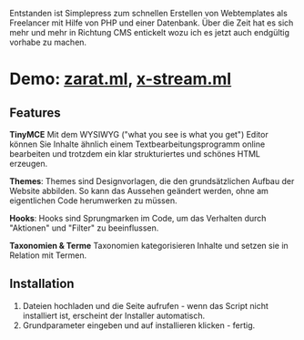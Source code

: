 Entstanden ist Simplepress zum schnellen Erstellen von Webtemplates als Freelancer mit Hilfe von PHP und einer Datenbank. Über die Zeit hat es sich mehr und mehr in Richtung CMS entickelt wozu ich es jetzt auch endgültig vorhabe zu machen.

**Demo**: [zarat.ml](https://zarat.ml), [x-stream.ml](http://x-stream.ml)
=======

Features
---------

**TinyMCE** Mit dem WYSIWYG ("what you see is what you get") Editor können Sie Inhalte ähnlich einem Textbearbeitungsprogramm online bearbeiten und trotzdem ein klar strukturiertes und schönes HTML erzeugen.

**Themes**: Themes sind Designvorlagen, die den grundsätzlichen Aufbau der Website abbilden. So kann das Aussehen geändert werden, ohne am eigentlichen Code herumwerken zu müssen.

**Hooks**: Hooks sind Sprungmarken im Code, um das Verhalten durch "Aktionen" und "Filter" zu beeinflussen. 

**Taxonomien & Terme** Taxonomien kategorisieren Inhalte und setzen sie in Relation mit Termen.

Installation
-------------

1. Dateien hochladen und die Seite aufrufen - wenn das Script nicht installiert ist, erscheint der Installer automatisch.
2. Grundparameter eingeben und auf installieren klicken - fertig.
